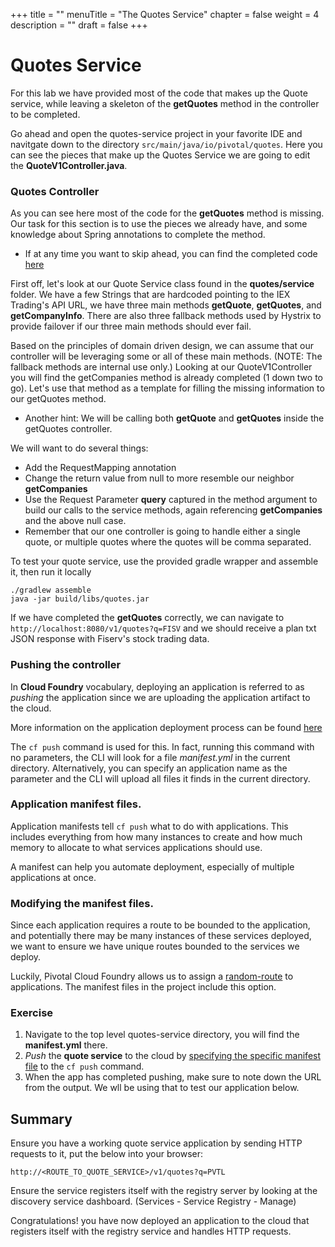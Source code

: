 +++
title = ""
menuTitle = "The Quotes Service"
chapter = false
weight = 4
description = ""
draft = false
+++
# Quotes Service

For this lab we have provided most of the code that makes up the Quote service, while leaving a skeleton of the **getQuotes** method in the controller to be completed.

Go ahead and open the quotes-service project in your favorite IDE and navitgate down to the directory `src/main/java/io/pivotal/quotes`. Here you can see the pieces that make up the Quotes Service we are going to edit the **QuoteV1Controller.java**.


### Quotes Controller

As you can see here most of the code for the **getQuotes** method is missing. Our task for this section is to use the pieces we already have, and some knowledge about Spring annotations to complete the method.

 - If at any time you want to skip ahead, you can find the completed code [here](https://github.com/Pivotal-Field-Engineering/pivotal-bank-demo/blob/master/quotes-service/src/main/java/io/pivotal/quotes/controller/QuoteV1Controller.java)

First off, let's look at our Quote Service class found in the **quotes/service** folder. We have a few Strings that are hardcoded pointing to the IEX Trading's API URL, we have three main methods **getQuote**, **getQuotes**, and **getCompanyInfo**. There are also three fallback methods used by Hystrix to provide failover if our three main methods should ever fail.

Based on the principles of domain driven design, we can assume that our controller will be leveraging some or all of these main methods. (NOTE: The fallback methods are internal use only.) Looking at our QuoteV1Controller you will find the getCompanies method is already completed (1 down two to go). Let's use that method as a template for filling the missing information to our getQuotes method.

 - Another hint: We will be calling both **getQuote** and **getQuotes** inside the getQuotes controller.

We will want to do several things:

  * Add the RequestMapping annotation
  * Change the return value from null to more resemble our neighbor **getCompanies**
  * Use the Request Parameter **query** captured in the method argument to build our calls to the service methods, again referencing **getCompanies** and the above null case.
  * Remember that our one controller is going to handle either a single quote, or multiple quotes where the quotes will be comma separated.

To test your quote service, use the provided gradle wrapper and assemble it, then run it locally
```
./gradlew assemble
java -jar build/libs/quotes.jar
```
If we have completed the **getQuotes** correctly, we can navigate to `http://localhost:8080/v1/quotes?q=FISV` and we should receive a plan txt JSON response with Fiserv's stock trading data.

### Pushing the controller

In **Cloud Foundry** vocabulary, deploying an application is referred to as *pushing* the application since we are uploading the application artifact to the cloud.

More information on the application deployment process can be found [here](http://docs.pivotal.io/pivotalcf/devguide/deploy-apps/deploy-app.html)

The `cf push` command is used for this. In fact, running this command with no parameters, the CLI will look for a file *manifest.yml* in the current directory. Alternatively, you can specify an application name as the parameter and the CLI will upload all files it finds in the current directory.

### Application manifest files.
Application manifests tell `cf push` what to do with applications. This includes everything from how many instances to create and how much memory to allocate to what services applications should use.

A manifest can help you automate deployment, especially of multiple applications at once.

### Modifying the manifest files.
Since each application requires a route to be bounded to the application, and potentially there may be many instances of these services deployed, we want to ensure we have unique routes bounded to the services we deploy.

Luckily, Pivotal Cloud Foundry allows us to assign a [random-route](http://docs.pivotal.io/pivotalcf/devguide/deploy-apps/manifest.html#random-route) to applications. The manifest files in the project include this option.

### Exercise

1. Navigate to the top level quotes-service directory, you will find the **manifest.yml** there.
1. *Push* the **quote service** to the cloud by [specifying the specific manifest file](http://docs.pivotal.io/pivotalcf/devguide/deploy-apps/manifest.html#find-manifest) to the `cf push` command.
1. When the app has completed pushing, make sure to note down the URL from the output. We wll be using that to test our application below.

## Summary

Ensure you have a working quote service application by sending HTTP requests to it, put the below into your browser:

`http://<ROUTE_TO_QUOTE_SERVICE>/v1/quotes?q=PVTL`

Ensure the service registers itself with the registry server by looking at the discovery service dashboard. (Services - Service Registry - Manage)

Congratulations! you have now deployed an application to the cloud that registers itself with the registry service and handles HTTP requests.
